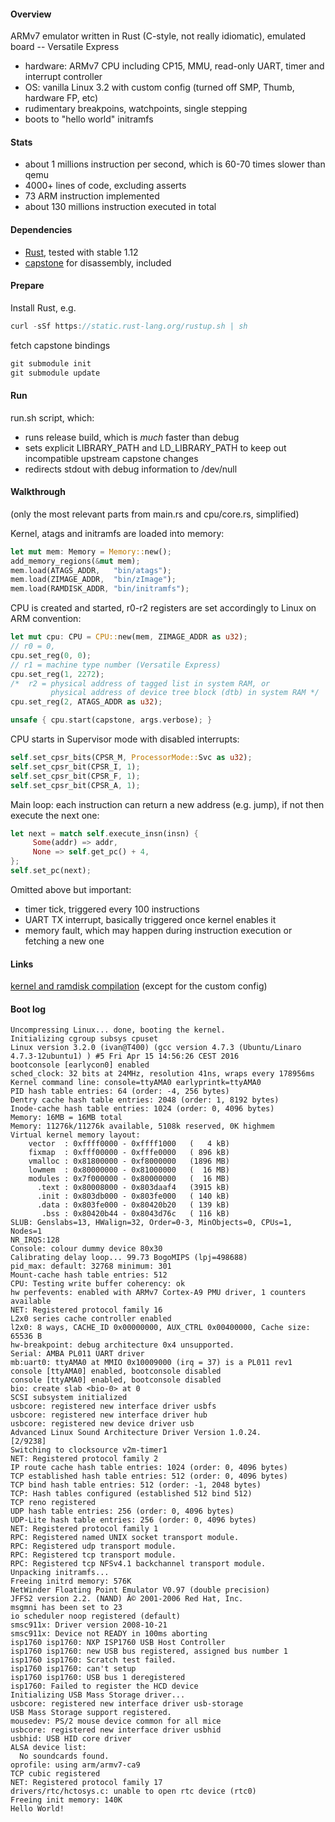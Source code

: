 #### Overview
ARMv7 emulator written in Rust (C-style, not really idiomatic), emulated board -- Versatile Express
* hardware: ARMv7 CPU including CP15, MMU, read-only UART, timer and interrupt controller
* OS: vanilla Linux 3.2 with custom config (turned off SMP, Thumb, hardware FP, etc)
* rudimentary breakpoins, watchpoints, single stepping
* boots to "hello world" initramfs

#### Stats
* about 1 millions instruction per second, which is 60-70 times slower than qemu
* 4000+ lines of code, excluding asserts
* 73 ARM instruction implemented
* about 130 millions instruction executed in total

#### Dependencies
* [Rust](https://www.rust-lang.org/en-US/downloads.html), tested with stable 1.12
* [capstone](http://www.capstone-engine.org) for disassembly, included

#### Prepare
Install Rust, e.g.
```Rust
curl -sSf https://static.rust-lang.org/rustup.sh | sh
```
fetch capstone bindings
```Rust
git submodule init
git submodule update
```

#### Run
run.sh script, which:
* runs release build, which is *much* faster than debug
* sets explicit LIBRARY_PATH and LD_LIBRARY_PATH to keep out incompatible upstream capstone changes
* redirects stdout with debug information to /dev/null

#### Walkthrough
(only the most relevant parts from main.rs and cpu/core.rs, simplified)

Kernel, atags and initramfs are loaded into memory:
```Rust
let mut mem: Memory = Memory::new();
add_memory_regions(&mut mem);
mem.load(ATAGS_ADDR,   "bin/atags");
mem.load(ZIMAGE_ADDR,  "bin/zImage");
mem.load(RAMDISK_ADDR, "bin/initramfs");
```

CPU is created and started, r0-r2 registers are set accordingly to Linux on ARM convention:
```Rust
let mut cpu: CPU = CPU::new(mem, ZIMAGE_ADDR as u32);
// r0 = 0,
cpu.set_reg(0, 0);
// r1 = machine type number (Versatile Express)
cpu.set_reg(1, 2272);
/*  r2 = physical address of tagged list in system RAM, or
         physical address of device tree block (dtb) in system RAM */
cpu.set_reg(2, ATAGS_ADDR as u32);

unsafe { cpu.start(capstone, args.verbose); }
```

CPU starts in Supervisor mode with disabled interrupts:
```Rust
self.set_cpsr_bits(CPSR_M, ProcessorMode::Svc as u32);
self.set_cpsr_bit(CPSR_I, 1);
self.set_cpsr_bit(CPSR_F, 1);
self.set_cpsr_bit(CPSR_A, 1);
```

Main loop: each instruction can return a new address (e.g. jump), if not then execute the next one:
```Rust
let next = match self.execute_insn(insn) {
     Some(addr) => addr,
	 None => self.get_pc() + 4,
};
self.set_pc(next);
```

Omitted above but important:
* timer tick, triggered every 100 instructions
* UART TX interrupt, basically triggered once kernel enables it
* memory fault, which may happen during instruction execution or fetching a new one 

#### Links
[kernel and ramdisk compilation](https://balau82.wordpress.com/2012/03/31/compile-linux-kernel-3-2-for-arm-and-emulate-with-qemu) (except for the custom config)

#### Boot log
```
Uncompressing Linux... done, booting the kernel.
Initializing cgroup subsys cpuset
Linux version 3.2.0 (ivan@T400) (gcc version 4.7.3 (Ubuntu/Linaro 4.7.3-12ubuntu1) ) #5 Fri Apr 15 14:56:26 CEST 2016
bootconsole [earlycon0] enabled
sched_clock: 32 bits at 24MHz, resolution 41ns, wraps every 178956ms
Kernel command line: console=ttyAMA0 earlyprintk=ttyAMA0
PID hash table entries: 64 (order: -4, 256 bytes)
Dentry cache hash table entries: 2048 (order: 1, 8192 bytes)
Inode-cache hash table entries: 1024 (order: 0, 4096 bytes)
Memory: 16MB = 16MB total
Memory: 11276k/11276k available, 5108k reserved, 0K highmem
Virtual kernel memory layout:
    vector  : 0xffff0000 - 0xffff1000   (   4 kB)
    fixmap  : 0xfff00000 - 0xfffe0000   ( 896 kB)
    vmalloc : 0x81800000 - 0xf8000000   (1896 MB)
    lowmem  : 0x80000000 - 0x81000000   (  16 MB)
    modules : 0x7f000000 - 0x80000000   (  16 MB)
      .text : 0x80008000 - 0x803daaf4   (3915 kB)
      .init : 0x803db000 - 0x803fe000   ( 140 kB)
      .data : 0x803fe000 - 0x80420b20   ( 139 kB)
       .bss : 0x80420b44 - 0x8043d76c   ( 116 kB)
SLUB: Genslabs=13, HWalign=32, Order=0-3, MinObjects=0, CPUs=1, Nodes=1
NR_IRQS:128
Console: colour dummy device 80x30
Calibrating delay loop... 99.73 BogoMIPS (lpj=498688)
pid_max: default: 32768 minimum: 301
Mount-cache hash table entries: 512
CPU: Testing write buffer coherency: ok
hw perfevents: enabled with ARMv7 Cortex-A9 PMU driver, 1 counters available
NET: Registered protocol family 16
L2x0 series cache controller enabled
l2x0: 8 ways, CACHE_ID 0x00000000, AUX_CTRL 0x00400000, Cache size: 65536 B
hw-breakpoint: debug architecture 0x4 unsupported.
Serial: AMBA PL011 UART driver
mb:uart0: ttyAMA0 at MMIO 0x10009000 (irq = 37) is a PL011 rev1
console [ttyAMA0] enabled, bootconsole disabled
console [ttyAMA0] enabled, bootconsole disabled
bio: create slab <bio-0> at 0
SCSI subsystem initialized
usbcore: registered new interface driver usbfs
usbcore: registered new interface driver hub
usbcore: registered new device driver usb
Advanced Linux Sound Architecture Driver Version 1.0.24.                                                                                              [2/9238]
Switching to clocksource v2m-timer1
NET: Registered protocol family 2
IP route cache hash table entries: 1024 (order: 0, 4096 bytes)
TCP established hash table entries: 512 (order: 0, 4096 bytes)
TCP bind hash table entries: 512 (order: -1, 2048 bytes)
TCP: Hash tables configured (established 512 bind 512)
TCP reno registered
UDP hash table entries: 256 (order: 0, 4096 bytes)
UDP-Lite hash table entries: 256 (order: 0, 4096 bytes)
NET: Registered protocol family 1
RPC: Registered named UNIX socket transport module.
RPC: Registered udp transport module.
RPC: Registered tcp transport module.
RPC: Registered tcp NFSv4.1 backchannel transport module.
Unpacking initramfs...
Freeing initrd memory: 576K
NetWinder Floating Point Emulator V0.97 (double precision)
JFFS2 version 2.2. (NAND) Â© 2001-2006 Red Hat, Inc.
msgmni has been set to 23
io scheduler noop registered (default)
smsc911x: Driver version 2008-10-21
smsc911x: Device not READY in 100ms aborting
isp1760 isp1760: NXP ISP1760 USB Host Controller
isp1760 isp1760: new USB bus registered, assigned bus number 1
isp1760 isp1760: Scratch test failed.
isp1760 isp1760: can't setup
isp1760 isp1760: USB bus 1 deregistered
isp1760: Failed to register the HCD device
Initializing USB Mass Storage driver...
usbcore: registered new interface driver usb-storage
USB Mass Storage support registered.
mousedev: PS/2 mouse device common for all mice
usbcore: registered new interface driver usbhid
usbhid: USB HID core driver
ALSA device list:
  No soundcards found.
oprofile: using arm/armv7-ca9
TCP cubic registered
NET: Registered protocol family 17
drivers/rtc/hctosys.c: unable to open rtc device (rtc0)
Freeing init memory: 140K
Hello World!
